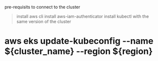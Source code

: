 pre-requisits to connect to the cluster

> install aws cli
> install aws-iam-authenticator
> install kubectl with the same version of the cluster

# aws eks update-kubeconfig --name ${cluster_name} --region ${region}
